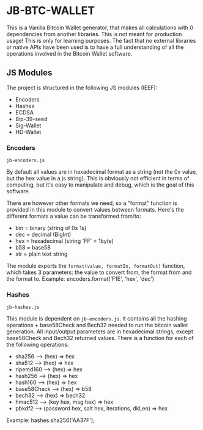 # JB-BTC-WALLET

This is a Vanilla Bitcoin Wallet generator, that makes all calculations with 0 dependencies from another libraries.
This is not meant for production usage! This is only for learning purposes.
The fact that no external libraries or native APIs have been used is to have a full understanding of all the operations involved in the Bitcoin Wallet software.

## JS Modules

The project is structured in the following JS modules (IEEF):

- Encoders
- Hashes
- ECDSA
- Bip-39-seed
- Sig-Wallet
- HD-Wallet

### Encoders

`jb-encoders.js`

By default all values are in hexadecimal format as a string (not the 0x value, but the hex value in a js string).
This is obviously not efficient in terms of computing, but it's easy to manipulate and debug, which is the goal of this software.

There are however other formats we need, so a "format" function is provided in this module to convert values between formats.
Here's the different formats a value can be transformed from/to:

  - bin = binary (string of 0s 1s)
  - dec = decimal (BigInt)
  - hex = hexadecimal (string 'FF' = 1byte)
  - b58 = base58
  - str = plain text string

The module exports the `format(value, formatIn, formatOut)` function, which takes 3 parameters: the value to convert from, the format from and the format to.
Example: encoders.format('F1E', 'hex', 'dec')

### Hashes

`jb-hashes.js`

This module is dependent on `jb-encoders.js`.
It contains all the hashing operations + base58Check and Bech32 needed to run the bitcoin wallet generation.
All input/output parameters are in hexadecimal strings, except base58Check and Bech32 returned values.
There is a function for each of the following operations:

  - sha256       --> (hex) => hex
  - sha512       --> (hex) => hex
  - ripemd160    --> (hex) => hex
  - hash256      --> (hex) => hex
  - hash160      --> (hex) => hex
  - base58Check  --> (hex) => b58
  - bech32       --> (hex) => bech32
  - hmac512      --> (key hex, msg hex) => hex
  - pbkdf2       --> (password hex, salt hex, iterations, dkLen) => hex

Example: hashes.sha256('AA37F');